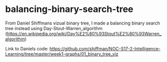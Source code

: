 # balancing-binary-search-tree

From Daniel Shiffmans vizual binary tree, I made a balancing binary search tree instead using Day-Stout-Warren_algorithm (https://en.wikipedia.org/wiki/Day%E2%80%93Stout%E2%80%93Warren_algorithm) 

Link to Daniels code: https://github.com/shiffman/NOC-S17-2-Intelligence-Learning/tree/master/week1-graphs/01_binary_tree_viz 
